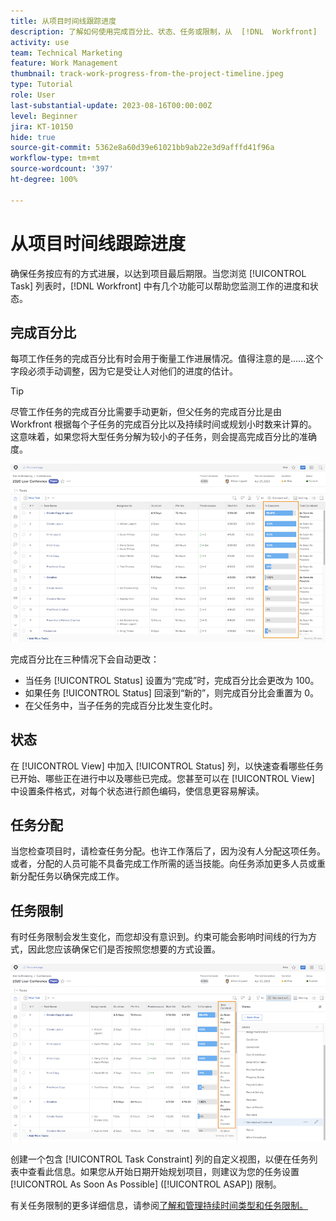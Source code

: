 ```yaml
---
title: 从项目时间线跟踪进度
description: 了解如何使用完成百分比、状态、任务或限制，从  [!DNL  Workfront]  中的项目时间线跟踪工作进度。
activity: use
team: Technical Marketing
feature: Work Management
thumbnail: track-work-progress-from-the-project-timeline.jpeg
type: Tutorial
role: User
last-substantial-update: 2023-08-16T00:00:00Z
level: Beginner
jira: KT-10150
hide: true
source-git-commit: 5362e8a60d39e61021bb9ab22e3d9afffd41f96a
workflow-type: tm+mt
source-wordcount: '397'
ht-degree: 100%

---
```


# 从项目时间线跟踪进度

确保任务按应有的方式进展，以达到项目最后期限。当您浏览 [!UICONTROL Task] 列表时，[!DNL  Workfront] 中有几个功能可以帮助您监测工作的进度和状态。

## 完成百分比

每项工作任务的完成百分比有时会用于衡量工作进展情况。值得注意的是......这个字段必须手动调整，因为它是受让人对他们的进度的估计。

>[!TIP]
>
>尽管工作任务的完成百分比需要手动更新，但父任务的完成百分比是由 Workfront 根据每个子任务的完成百分比以及持续时间或规划小时数来计算的。这意味着，如果您将大型任务分解为较小的子任务，则会提高完成百分比的准确度。


![显示 [!UICONTROL Percent Complete] 列的项目任务列表](assets/planner-fund-task-percent-complete.png)

完成百分比在三种情况下会自动更改：

* 当任务 [!UICONTROL Status] 设置为“完成”时，完成百分比会更改为 100。
* 如果任务 [!UICONTROL Status] 回滚到“新的”，则完成百分比会重置为 0。
* 在父任务中，当子任务的完成百分比发生变化时。

## 状态

在 [!UICONTROL View] 中加入 [!UICONTROL Status] 列，以快速查看哪些任务已开始、哪些正在进行中以及哪些已完成。您甚至可以在 [!UICONTROL View] 中设置条件格式，对每个状态进行颜色编码，使信息更容易解读。

## 任务分配

当您检查项目时，请检查任务分配。也许工作落后了，因为没有人分配这项任务。或者，分配的人员可能不具备完成工作所需的适当技能。向任务添加更多人员或重新分配任务以确保完成工作。

## 任务限制

有时任务限制会发生变化，而您却没有意识到。约束可能会影响时间线的行为方式，因此您应该确保它们是否按照您想要的方式设置。

![显示任务限制列的项目任务列表](assets/planner-fund-task-constraint.png)

创建一个包含 [!UICONTROL Task Constraint] 列的自定义视图，以便在任务列表中查看此信息。如果您从开始日期开始规划项目，则建议为您的任务设置 [!UICONTROL As Soon As Possible] ([!UICONTROL ASAP]) 限制。

有关任务限制的更多详细信息，请参阅[了解和管理持续时间类型和任务限制。](https://experienceleague.adobe.com/docs/workfront-learn/tutorials-workfront/manage-work/intermediate-projects/understand-and-manage-duration-types-and-task-constraints.html)

